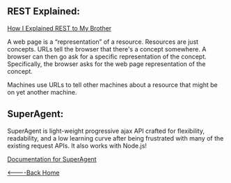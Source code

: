 
## REST Explained:

[How I Explained REST to My Brother](https://gist.github.com/brookr/5977550)

A web page is a “representation” of a resource. Resources are just concepts. 
URLs tell the browser that there's a concept somewhere. A browser can then go ask for a specific representation of the concept. Specifically, the browser asks for the web page representation of the concept.

Machines use URLs to tell other machines about a resource that might be on yet another machine.

## SuperAgent:

SuperAgent is light-weight progressive ajax API crafted for flexibility, readability, and a low learning curve after being frustrated with many of the existing request APIs. It also works with Node.js!

[Documentation for SuperAgent](https://visionmedia.github.io/superagent/)


[<----Back Home](../README.md)
